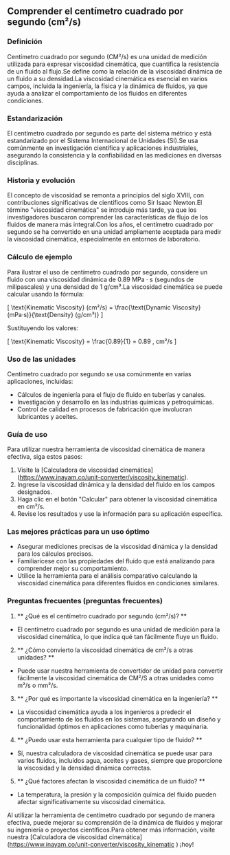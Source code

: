 ## Comprender el centímetro cuadrado por segundo (cm²/s)

### Definición
Centímetro cuadrado por segundo (CM²/s) es una unidad de medición utilizada para expresar viscosidad cinemática, que cuantifica la resistencia de un fluido al flujo.Se define como la relación de la viscosidad dinámica de un fluido a su densidad.La viscosidad cinemática es esencial en varios campos, incluida la ingeniería, la física y la dinámica de fluidos, ya que ayuda a analizar el comportamiento de los fluidos en diferentes condiciones.

### Estandarización
El centímetro cuadrado por segundo es parte del sistema métrico y está estandarizado por el Sistema Internacional de Unidades (SI).Se usa comúnmente en investigación científica y aplicaciones industriales, asegurando la consistencia y la confiabilidad en las mediciones en diversas disciplinas.

### Historia y evolución
El concepto de viscosidad se remonta a principios del siglo XVIII, con contribuciones significativas de científicos como Sir Isaac Newton.El término "viscosidad cinemática" se introdujo más tarde, ya que los investigadores buscaron comprender las características de flujo de los fluidos de manera más integral.Con los años, el centímetro cuadrado por segundo se ha convertido en una unidad ampliamente aceptada para medir la viscosidad cinemática, especialmente en entornos de laboratorio.

### Cálculo de ejemplo
Para ilustrar el uso de centímetro cuadrado por segundo, considere un fluido con una viscosidad dinámica de 0.89 MPa · s (segundos de milipascales) y una densidad de 1 g/cm³.La viscosidad cinemática se puede calcular usando la fórmula:

\[ \text{Kinematic Viscosity} (cm²/s) = \frac{\text{Dynamic Viscosity} (mPa·s)}{\text{Density} (g/cm³)} \]

Sustituyendo los valores:

\[ \text{Kinematic Viscosity} = \frac{0.89}{1} = 0.89 \, cm²/s \]

### Uso de las unidades
Centímetro cuadrado por segundo se usa comúnmente en varias aplicaciones, incluidas:
- Cálculos de ingeniería para el flujo de fluido en tuberías y canales.
- Investigación y desarrollo en las industrias químicas y petroquímicas.
- Control de calidad en procesos de fabricación que involucran lubricantes y aceites.

### Guía de uso
Para utilizar nuestra herramienta de viscosidad cinemática de manera efectiva, siga estos pasos:
1. Visite la [Calculadora de viscosidad cinemática] (https://www.inayam.co/unit-converter/viscosity_kinematic).
2. Ingrese la viscosidad dinámica y la densidad del fluido en los campos designados.
3. Haga clic en el botón "Calcular" para obtener la viscosidad cinemática en cm²/s.
4. Revise los resultados y use la información para su aplicación específica.

### Las mejores prácticas para un uso óptimo
- Asegurar mediciones precisas de la viscosidad dinámica y la densidad para los cálculos precisos.
- Familiarícese con las propiedades del fluido que está analizando para comprender mejor su comportamiento.
- Utilice la herramienta para el análisis comparativo calculando la viscosidad cinemática para diferentes fluidos en condiciones similares.

### Preguntas frecuentes (preguntas frecuentes)

1. ** ¿Qué es el centímetro cuadrado por segundo (cm²/s)? **
- El centímetro cuadrado por segundo es una unidad de medición para la viscosidad cinemática, lo que indica qué tan fácilmente fluye un fluido.

2. ** ¿Cómo convierto la viscosidad cinemática de cm²/s a otras unidades? **
- Puede usar nuestra herramienta de convertidor de unidad para convertir fácilmente la viscosidad cinemática de CM²/S a otras unidades como m²/s o mm²/s.

3. ** ¿Por qué es importante la viscosidad cinemática en la ingeniería? **
- La viscosidad cinemática ayuda a los ingenieros a predecir el comportamiento de los fluidos en los sistemas, asegurando un diseño y funcionalidad óptimos en aplicaciones como tuberías y maquinaria.

4. ** ¿Puedo usar esta herramienta para cualquier tipo de fluido? **
- Sí, nuestra calculadora de viscosidad cinemática se puede usar para varios fluidos, incluidos agua, aceites y gases, siempre que proporcione la viscosidad y la densidad dinámica correctas.

5. ** ¿Qué factores afectan la viscosidad cinemática de un fluido? **
- La temperatura, la presión y la composición química del fluido pueden afectar significativamente su viscosidad cinemática.

Al utilizar la herramienta de centímetro cuadrado por segundo de manera efectiva, puede mejorar su comprensión de la dinámica de fluidos y mejorar su ingeniería o proyectos científicos.Para obtener más información, visite nuestra [Calculadora de viscosidad cinemática] (https://www.inayam.co/unit-converter/viscosity_kinematic ) ¡hoy!
